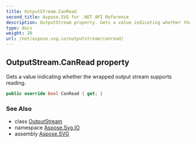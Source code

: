 ```yaml
---
title: OutputStream.CanRead
second_title: Aspose.SVG for .NET API Reference
description: OutputStream property. Gets a value indicating whether the wrapped output stream supports reading
type: docs
weight: 20
url: /net/aspose.svg.io/outputstream/canread/
---
```

## OutputStream.CanRead property

Gets a value indicating whether the wrapped output stream supports reading.

```csharp
public override bool CanRead { get; }
```

### See Also

* class [OutputStream](../)
* namespace [Aspose.Svg.IO](../../outputstream/)
* assembly [Aspose.SVG](../../../)
